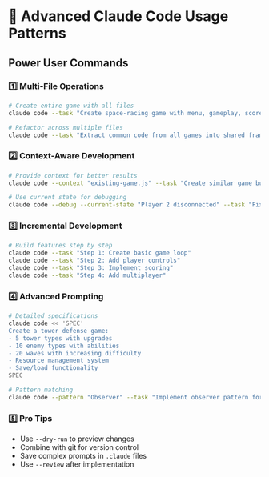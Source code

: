 # 🚀 Advanced Claude Code Usage Patterns

## Power User Commands

### 1️⃣ Multi-File Operations
```bash
# Create entire game with all files
claude code --task "Create space-racing game with menu, gameplay, scores, and multiplayer"

# Refactor across multiple files
claude code --task "Extract common code from all games into shared framework"
```

### 2️⃣ Context-Aware Development
```bash
# Provide context for better results
claude code --context "existing-game.js" --task "Create similar game but with puzzle mechanics"

# Use current state for debugging
claude code --debug --current-state "Player 2 disconnected" --task "Fix multiplayer sync"
```

### 3️⃣ Incremental Development
```bash
# Build features step by step
claude code --task "Step 1: Create basic game loop"
claude code --task "Step 2: Add player controls"  
claude code --task "Step 3: Implement scoring"
claude code --task "Step 4: Add multiplayer"
```

### 4️⃣ Advanced Prompting
```bash
# Detailed specifications
claude code << 'SPEC'
Create a tower defense game:
- 5 tower types with upgrades
- 10 enemy types with abilities
- 20 waves with increasing difficulty
- Resource management system
- Save/load functionality
SPEC

# Pattern matching
claude code --pattern "Observer" --task "Implement observer pattern for game events"
```

### 5️⃣ Pro Tips
- Use `--dry-run` to preview changes
- Combine with git for version control
- Save complex prompts in `.claude` files
- Use `--review` after implementation
